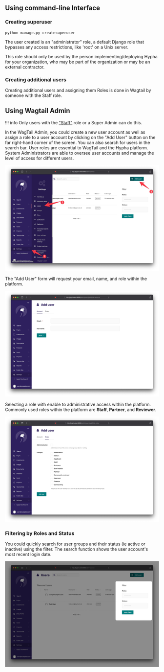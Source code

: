 ## Using command-line Interface

### Creating superuser

```console
python manage.py createsuperuser
```

The user created is an "administrator" role, a default Django role that bypasses any access restrictions, like 'root' on a Unix server.

This role should only be used by the person implementing/deploying Hypha for your organization, who may be part of the organization or may be an external contractor.

### Creating additional users

Creating additional users and assigning them Roles is done in Wagtail by someone with the Staff role.

## Using Wagtail Admin

!!! info
    Only users with the ["Staff"](../references/user-roles.md#staff) role or a Super Admin can do this.

In the WagTail Admin, you could create a new user account as well as assign a role to a user account by clicking on the "Add User" button on the far right-hand corner of the screen. You can also search for users in the search bar. User roles are essential to WagTail and the Hypha platform. System Administrators are able to oversee user accounts and manage the level of access for different users. 

![](../assets/manage_user-nav.jpg)

The "Add User" form will request your email, name, and role within the platform.

![](../assets/manage_user-add-user.jpg)

Selecting a role with enable to administrative access within the platform. Commonly used roles within the platform are **Staff**, **Partner**, and **Reviewer**.

![](../assets/manage_user-update-group.jpg)


### Filtering by Roles and Status

You could quickly search for user groups and their status (ie active or inactive) using the filter. The search function shows the user account's most recent login date. 

![](../assets/manage_user-apply-filter.jpg)
